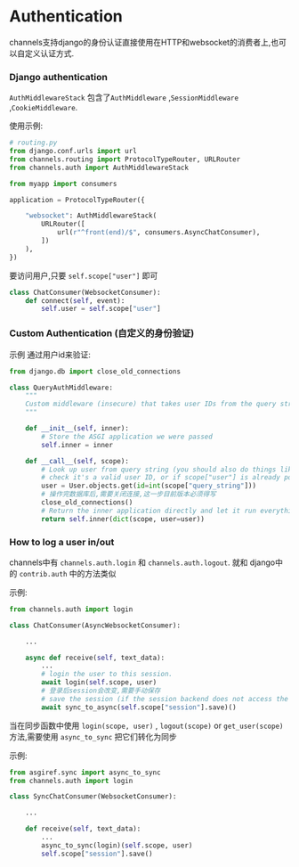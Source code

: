 # Authentication

channels支持django的身份认证直接使用在HTTP和websocket的消费者上,也可以自定义认证方式.



### Django authentication

`AuthMiddlewareStack`  包含了`AuthMiddleware` ,`SessionMiddleware` ,`CookieMiddleware`.

使用示例:

```python
# routing.py
from django.conf.urls import url
from channels.routing import ProtocolTypeRouter, URLRouter
from channels.auth import AuthMiddlewareStack

from myapp import consumers

application = ProtocolTypeRouter({

    "websocket": AuthMiddlewareStack(
        URLRouter([
            url(r"^front(end)/$", consumers.AsyncChatConsumer),
        ])
    ),
})
```

要访问用户,只要 `self.scope["user"]` 即可

```python
class ChatConsumer(WebsocketConsumer):
    def connect(self, event):
        self.user = self.scope["user"]
```



### Custom Authentication  (自定义的身份验证)

示例 通过用户id来验证:

```python
from django.db import close_old_connections

class QueryAuthMiddleware:
    """
    Custom middleware (insecure) that takes user IDs from the query string.
    """

    def __init__(self, inner):
        # Store the ASGI application we were passed
        self.inner = inner

    def __call__(self, scope):
        # Look up user from query string (you should also do things like
        # check it's a valid user ID, or if scope["user"] is already populated)
        user = User.objects.get(id=int(scope["query_string"]))
        # 操作完数据库后,需要关闭连接,这一步目前版本必须得写
        close_old_connections()
        # Return the inner application directly and let it run everything else
        return self.inner(dict(scope, user=user))
```



### How to log a user in/out

channels中有 `channels.auth.login` 和 `channels.auth.logout`. 就和 django中的 `contrib.auth` 中的方法类似

示例:

```python
from channels.auth import login

class ChatConsumer(AsyncWebsocketConsumer):

    ...

    async def receive(self, text_data):
        ...
        # login the user to this session.
        await login(self.scope, user)
        # 登录后session会改变,需要手动保存  
        # save the session (if the session backend does not access the db you can use `sync_to_async`)
        await sync_to_async(self.scope["session"].save)()
```

当在同步函数中使用 `login(scope, user)` , `logout(scope)` or `get_user(scope)` 方法,需要使用 `async_to_sync` 把它们转化为同步

示例:

```python
from asgiref.sync import async_to_sync
from channels.auth import login

class SyncChatConsumer(WebsocketConsumer):

    ...

    def receive(self, text_data):
        ...
        async_to_sync(login)(self.scope, user)
        self.scope["session"].save()
```






































